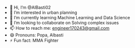 - 👋 Hi, I’m @AlBasti02
- 👀 I’m interested in urban planning
- 🌱 I’m currently learning Machine Learning and Data Science
- 💞️ I’m looking to collaborate on Solving complex issues
- 📫 How to reach me: engineer170243@gmail.com
- 😄 Pronouns: Popa, Albasti
- ⚡ Fun fact: MMA Fighter

<!---
AlBasti02/AlBasti02 is a ✨ special ✨ repository because its `README.md` (this file) appears on your GitHub profile.
You can click the Preview link to take a look at your changes.
--->
